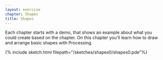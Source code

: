 ```yaml
---
layout: exercise
chapter: Shapes
title: Shapes
---
```


Each chapter starts with a demo, that shows an example about what you could create based on the chapter. On this chapter you'll learn how to draw and arrange basic shapes with Processing.

{% include sketch.html filepath="/sketches/shapes0/shapes0.pde"%}